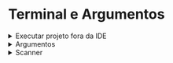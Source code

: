 # Terminal e Argumentos

<details>
<summary>Executar projeto fora da IDE</summary>


Vamos aprender como rodar o projeto foda da IDE, afial o nosso cliente não precisa ter uma ide pra usar o projeto.

Note que nosso projeto tem uma pasta `.bin`.
Essa pasta contem nossas classes `App.class`. É esse arquivo que iremos executar.

- Abra um terminal
- coloque o caminho da pasta bin
- execute `java <nome da classe>`

```
cd C:\DEV\cursos\java\dio-java-basico\aula8-terminal-argumentos\bin
```

```
java MinhaClasse
```

Obs: o vsCode já mantem o a compilação sempre atualizada com o projeto
Em outros lugares é necessario fazer o fluxo:
- Criar classe
- Compilar
- Executar
</details>

<details>
<summary>Argumentos</summary>

quando executamos uma classe que contenha o método `main`, o mesmo nos permite que passemos um array[] de argumentos do tipo string.
Logo, podemos informar esses parâmetro após a definição da classe 

obs: Para executar no terminal, iremos colocar os argumentos logo apos `java <nome da classe>`. Assim:

`java About Walassi Silva 26 1.77`

### Inserir parâmetros via terminal intregado do VsCode

Para que não precisemos inserir vários dados em toda execução do projeto, iremos fazer uma inserção direta com dados fixos 
 - Aba `run`
 - open configurations
 - inserir os dados no launch.json
 ```
    "args":[
                "walassi",
                "silva",
                "26",
                "1.77"
            ],
 ```
 - Executar o projeto via botão `run`

</details>

<details>
<summary>Scanner</summary>
Até o momento, as informações foram passadas via argumentos. Aprenderemos como fazer de uma forma mais segura, interativa usando Scanner.

A classe Scanner permite que o usuário tenha uma interação mais assertiva com nosso programa. Veja:



</details>